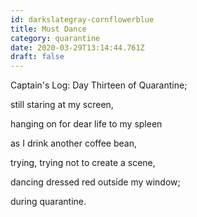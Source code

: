 ```yaml
---
id: darkslategray-cornflowerblue
title: Must Dance
category: quarantine
date: 2020-03-29T13:14:44.761Z
draft: false
---
```


Captain's Log: Day Thirteen of Quarantine;

still staring at my screen,

hanging on for dear life to my spleen

as I drink another coffee bean,

trying, trying not to create a scene,

dancing dressed red outside my window;

during quarantine.